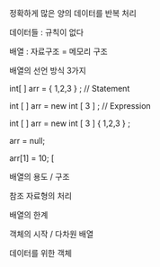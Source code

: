 정확하게 많은 양의 데이터를 반복 처리

데이터들 : 규칙이 없다


배열 : 자료구조 = 메모리 구조

배열의 선언 방식 3가지

int[ ] arr = { 1,2,3 } ;  // Statement 

int [ ] arr = new int [ 3 ] ; // Expression

int [ ] arr = new int [ 3 ] { 1,2,3 } ;

arr = null;

arr[1] = 10;
[

배열의 용도 / 구조

참조 자료형의 처리

배열의 한계

객체의 시작 / 다차원 배열

데이터를 위한 객체